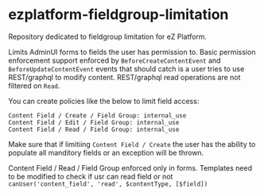 # ezplatform-fieldgroup-limitation
Repository dedicated to fieldgroup limitation for eZ Platform.

Limits AdminUI forms to fields the user has permission to.  Basic permission enforcement support enforced by
`BeforeCreateContentEvent` and `BeforeUpdateContentEvent` events that should catch is a user tries to use REST/graphql to
modify content.  REST/graphql read operations are not filtered on `Read`.

You can create policies like the below to limit field access:
```
Content Field / Create / Field Group: internal_use
Content Field / Edit / Field Group: internal_use
Content Field / Read / Field Group: internal_use
```

Make sure that if limitiing `Content Field / Create` the user has the ability to populate all manditory fields or an
exception will be thrown.

Content Field / Read / Field Group enforced only in forms.  Templates need to be modified to check if usr can read field
or not `canUser('content_field', 'read', $contentType, [$field])`
